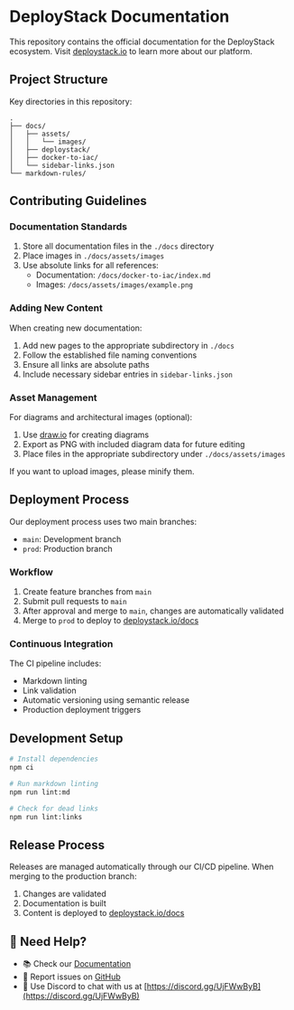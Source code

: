 # DeployStack Documentation

This repository contains the official documentation for the DeployStack ecosystem. Visit [deploystack.io](https://deploystack.io) to learn more about our platform.

## Project Structure

Key directories in this repository:

```text
.
├── docs/
│   ├── assets/
│   │   └── images/
│   ├── deploystack/
│   ├── docker-to-iac/
│   └── sidebar-links.json
└── markdown-rules/
```

## Contributing Guidelines

### Documentation Standards

1. Store all documentation files in the `./docs` directory
2. Place images in `./docs/assets/images`
3. Use absolute links for all references:
   - Documentation: `/docs/docker-to-iac/index.md`
   - Images: `/docs/assets/images/example.png`

### Adding New Content

When creating new documentation:

1. Add new pages to the appropriate subdirectory in `./docs`
2. Follow the established file naming conventions
3. Ensure all links are absolute paths
4. Include necessary sidebar entries in `sidebar-links.json`

### Asset Management

For diagrams and architectural images (optional):

1. Use [draw.io](https://app.diagrams.net/) for creating diagrams
2. Export as PNG with included diagram data for future editing
3. Place files in the appropriate subdirectory under `./docs/assets/images`

If you want to upload images, please minify them.

## Deployment Process

Our deployment process uses two main branches:

- `main`: Development branch
- `prod`: Production branch

### Workflow

1. Create feature branches from `main`
2. Submit pull requests to `main`
3. After approval and merge to `main`, changes are automatically validated
4. Merge to `prod` to deploy to [deploystack.io/docs](https://deploystack.io/docs)

### Continuous Integration

The CI pipeline includes:

- Markdown linting
- Link validation
- Automatic versioning using semantic release
- Production deployment triggers

## Development Setup

```bash
# Install dependencies
npm ci

# Run markdown linting
npm run lint:md

# Check for dead links
npm run lint:links
```

## Release Process

Releases are managed automatically through our CI/CD pipeline. When merging to the production branch:

1. Changes are validated
2. Documentation is built
3. Content is deployed to [deploystack.io/docs](https://deploystack.io/docs)

## 💬 Need Help?

- 📚 Check our [Documentation](https://deploystack.io/docs)
- 🎯 Report issues on [GitHub](https://github.com/deploystackio/documentation/issues)
- 📧 Use Discord to chat with us at [https://discord.gg/UjFWwByB](https://discord.gg/UjFWwByB)
